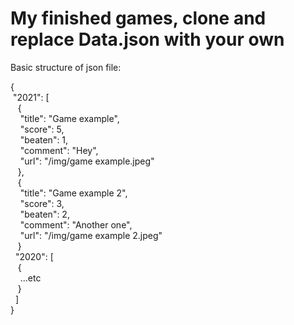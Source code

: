 # My finished games, clone and replace Data.json with your own

Basic structure of json file:

{  
    &nbsp;"2021": [  
     &nbsp;&nbsp;   {  
       &nbsp;&nbsp;&nbsp;     "title": "Game example",  
       &nbsp;&nbsp;&nbsp;     "score": 5,  
       &nbsp;&nbsp;&nbsp;     "beaten": 1,  
       &nbsp;&nbsp;&nbsp;     "comment": "Hey",  
       &nbsp;&nbsp;&nbsp;     "url": "/img/game example.jpeg"  
      &nbsp;&nbsp;  },  
       &nbsp;&nbsp; {  
         &nbsp;&nbsp;&nbsp;   "title": "Game example 2",  
         &nbsp;&nbsp;&nbsp;   "score": 3,  
         &nbsp;&nbsp;&nbsp;   "beaten": 2,  
           &nbsp;&nbsp;&nbsp; "comment": "Another one",  
            &nbsp;&nbsp;&nbsp; "url": "/img/game example 2.jpeg"  
       &nbsp;&nbsp; }  
    &nbsp; "2020": [  
      &nbsp;&nbsp;  {  
        &nbsp;&nbsp;&nbsp;    ...etc  
      &nbsp;&nbsp;  }  
  &nbsp;  ]  
}

